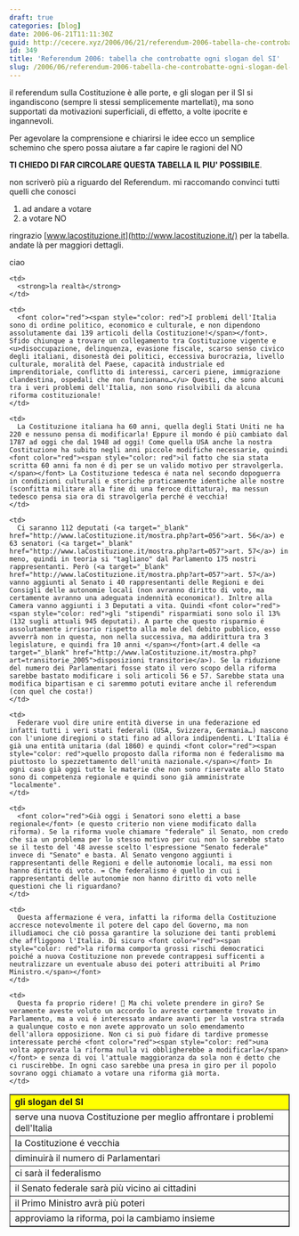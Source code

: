 ```yaml
---
draft: true
categories: [blog]
date: 2006-06-21T11:11:30Z
guid: http://cecere.xyz/2006/06/21/referendum-2006-tabella-che-controbatte-ogni-slogan-del-si/
id: 349
title: 'Referendum 2006: tabella che controbatte ogni slogan del SI'
slug: /2006/06/referendum-2006-tabella-che-controbatte-ogni-slogan-del-si/
---
```


il referendum sulla Costituzione è alle porte, e gli slogan per il SI si ingandiscono (sempre li stessi semplicemente martellati), ma sono supportati da motivazioni superficiali, di effetto, a volte ipocrite e ingannevoli.

Per agevolare la comprensione e chiarirsi le idee ecco un semplice schemino che spero possa aiutare a far capire le ragioni del NO
  
**TI CHIEDO DI FAR CIRCOLARE QUESTA TABELLA IL PIU' POSSIBILE**.
  
non scriverò più a riguardo del Referendum. mi raccomando convinci tutti quelli che conosci

  1. ad andare a votare
  2. a votare NO

ringrazio [www.lacostituzione.it](http://www.lacostituzione.it/) per la tabella. andate là per maggiori dettagli.
  
ciao

<table width="100%" cellspacing="3" cellpadding="3" border="1">
  <tr>
    <td bgcolor="yellow" style="width: 20%">
      <strong>gli slogan del SI</strong>
    </td>
    
    <td>
      <strong>la realtà</strong>
    </td>
  </tr>
  
  <tr>
    <td>
      serve una nuova Costituzione per meglio affrontare i problemi dell'Italia
    </td>
    
    <td>
      <font color="red"><span style="color: red">I problemi dell'Italia sono di ordine politico, economico e culturale, e non dipendono assolutamente dai 139 articoli della Costituzione!</span></font>. Sfido chiunque a trovare un collegamento tra Costituzione vigente e <u>disoccupazione, delinquenza, evasione fiscale, scarso senso civico degli italiani, disonestà dei politici, eccessiva burocrazia, livello culturale, moralità del Paese, capacità industriale ed imprenditoriale, conflitto di interessi, carceri piene, immigrazione clandestina, ospedali che non funzionano…</u> Questi, che sono alcuni tra i veri problemi dell'Italia, non sono risolvibili da alcuna riforma costituzionale!
    </td>
  </tr>
  
  <tr>
    <td>
      la Costituzione é vecchia
    </td>
    
    <td>
      La Costituzione italiana ha 60 anni, quella degli Stati Uniti ne ha 220 e nessuno pensa di modificarla! Eppure il mondo é più cambiato dal 1787 ad oggi che dal 1948 ad oggi! Come quella USA anche la nostra Costituzione ha subito negli anni piccole modifiche necessarie, quindi <font color="red"><span style="color: red">il fatto che sia stata scritta 60 anni fa non é di per se un valido motivo per stravolgerla.</span></font> La Costituzione tedesca é nata nel secondo dopoguerra in condizioni culturali e storiche praticamente identiche alle nostre (sconfitta militare alla fine di una feroce dittatura), ma nessun tedesco pensa sia ora di stravolgerla perché é vecchia!
    </td>
  </tr>
  
  <tr>
    <td>
      diminuirà il numero di Parlamentari
    </td>
    
    <td>
      Ci saranno 112 deputati (<a target="_blank" href="http://www.laCostituzione.it/mostra.php?art=056">art. 56</a>) e 63 senatori (<a target="_blank" href="http://www.laCostituzione.it/mostra.php?art=057">art. 57</a>) in meno, quindi in teoria si "tagliano" dal Parlamento 175 nostri rappresentanti. Però (<a target="_blank" href="http://www.laCostituzione.it/mostra.php?art=057">art. 57</a>) vanno aggiunti al Senato i 40 rappresentanti delle Regioni e dei Consigli delle autonomie locali (non avranno diritto di voto, ma certamente avranno una adeguata indennità economica!). Inltre alla Camera vanno aggiunti i 3 Deputati a vita. Quindi <font color="red"><span style="color: red">gli "stipendi" risparmiati sono solo il 13% (132 sugli attuali 945 deputati). A parte che questo risparmio é assolutamente irrisorio rispetto alla mole del debito pubblico, esso avverrà non in questa, non nella successiva, ma addirittura tra 3 legislature, e quindi fra 10 anni </span></font>(art.4 delle <a target="_blank" href="http://www.laCostituzione.it/mostra.php?art=transitorie_2005">disposizioni transitorie</a>). Se la riduzione del numero dei Parlamentari fosse stato il vero scopo della riforma sarebbe bastato modificare i soli articoli 56 e 57. Sarebbe stata una modifica bipartisan e ci saremmo potuti evitare anche il referendum (con quel che costa!)
    </td>
  </tr>
  
  <tr>
    <td>
      ci sarà il federalismo
    </td>
    
    <td>
      Federare vuol dire unire entità diverse in una federazione ed infatti tutti i veri stati federali (USA, Svizzera, Germania…) nascono con l'unione diregioni o stati fino ad allora indipendenti. L'Italia é già una entità unitaria (dal 1860) e quindi <font color="red"><span style="color: red">quello proposto dalla riforma non é federalismo ma piuttosto lo spezzettamento dell'unità nazionale.</span></font> In ogni caso già oggi tutte le materie che non sono riservate allo Stato sono di competenza regionale e quindi sono già amministrate "localmente".
    </td>
  </tr>
  
  <tr>
    <td>
      il Senato federale sarà più vicino ai cittadini
    </td>
    
    <td>
      <font color="red">Già oggi i Senatori sono eletti a base regionale</font> (e questo criterio non viene modificato dalla riforma). Se la riforma vuole chiamare "federale" il Senato, non credo che sia un problema per lo stesso motivo per cui non lo sarebbe stato se il testo del '48 avesse scelto l'espressione "Senato federale" invece di "Senato" e basta. Al Senato vengono aggiunti i rappresentanti delle Regioni e delle autonomie locali, ma essi non hanno diritto di voto. = Che federalismo é quello in cui i rappresentanti delle autonomie non hanno diritto di voto nelle questioni che li riguardano?
    </td>
  </tr>
  
  <tr>
    <td>
      il Primo Ministro avrà più poteri
    </td>
    
    <td>
      Questa affermazione é vera, infatti la riforma della Costituzione accresce notevolmente il potere del capo del Governo, ma non illudiamoci che ciò possa garantire la soluzione dei tanti problemi che affliggono l'Italia. Di sicuro <font color="red"><span style="color: red">la riforma comporta grossi rischi democratici poiché a nuova Costituzione non prevede contrappesi sufficenti a neutralizzare un eventuale abuso dei poteri attribuiti al Primo Ministro.</span></font>
    </td>
  </tr>
  
  <tr>
    <td>
      approviamo la riforma, poi la cambiamo insieme
    </td>
    
    <td>
      Questa fa proprio ridere! 🙂 Ma chi volete prendere in giro? Se veramente aveste voluto un accordo lo avreste certamente trovato in Parlamento, ma a voi é interessato andare avanti per la vostra strada a qualunque costo e non avete approvato un solo emendamento dell'allora opposizione. Non ci si può fidare di tardive promesse interessate perché <font color="red"><span style="color: red">una volta approvata la riforma nulla vi obbligherebbe a modificarla</span></font> e senza di voi l'attuale maggioranza da sola non é detto che ci ruscirebbe. In ogni caso sarebbe una presa in giro per il popolo sovrano oggi chiamato a votare una riforma già morta.
    </td>
  </tr>
</table>